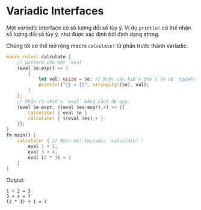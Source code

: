 # Variadic Interfaces

Một *variadic* interface có số lượng đối số tùy ý. Ví dụ `println!` có thể  nhận số lượng đối số tùy ý, như được xác định bởi định dạng string.

Chúng tôi có thể mở rộng macro `calculate!` từ phần trước thành variadic.

```rust
macro_rules! calculate {
    // pattern cho một `eval`
    (eval $e:expr) => {
        {
            let val: usize = $e; // Buộc các kiểu phải là số nguyên
            println!("{} = {}", stringify!{$e}, val);
        }
    };
    // Phân rã nhiều `eval` bằng cách đệ quy.
    (eval $e:expr, $(eval $es:expr),+) => {{
        calculate! { eval $e }
        calculate! { $(eval $es),+ }
    }};
}
fn main() {
    calculate! { // Nhìn ma! Variadic `calculate!`!
        eval 1 + 2,
        eval 3 + 4,
        eval (2 * 3) + 1
    }
}
```
Output:
```
1 + 2 = 3
3 + 4 = 7
(2 * 3) + 1 = 7

```

